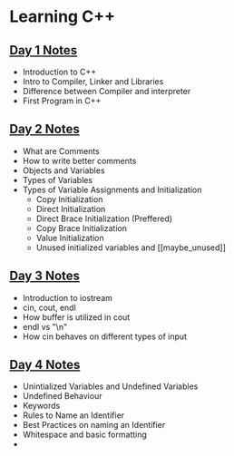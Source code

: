 # Learning C++
## [Day 1 Notes](./Day1/day1_notes.md)  
* Introduction to C++
* Intro to Compiler, Linker and Libraries
* Difference between Compiler and interpreter
* First Program in C++
## [Day 2 Notes](./Day2/day2_notes.md)  
* What are Comments
* How to write better comments
* Objects and Variables
* Types of Variables
* Types of Variable Assignments and Initialization
    * Copy Initialization
    * Direct Initialization
    * Direct Brace Initialization (Preffered)
    * Copy Brace Initialization
    * Value Initialization
    * Unused initialized variables and [[maybe_unused]]
## [Day 3 Notes](./Day3/day3_notes.md) 
* Introduction to iostream
* cin, cout, endl
* How buffer is utilized in cout
* endl vs "\n"
* How cin behaves on different types of input

## [Day 4 Notes](./Day4/day4_notes.md) 
* Unintialized Variables and Undefined Variables
* Undefined Behaviour
* Keywords
* Rules to Name an Identifier
* Best Practices on naming an Identifier
* Whitespace and basic formatting
* 
